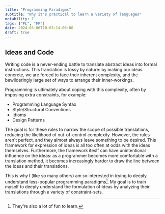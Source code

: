 ```yaml
---
title: "Programming Paradigms"
subtitle: "Why it's practical to learn a variety of languages"
notability: 7
tags: ["PL", "FP"]
date: 2024-03-06T10:03:14-06:00
draft: true
---
```


## Ideas and Code

Writing code is a never-ending battle to translate abstract ideas into formal instructions.
This translation is lossy by nature: by making our ideas concrete, we are forced to face their inherent complexity, and the bewilderingly large set of ways to arrange their inner-workings.

Programming is ultimately about coping with this complexity, often by imposing extra constraints, for example:

- Programming Language Syntax
- Style/Structural Conventions
- Idioms
- Design Patterns

The goal is for these rules to narrow the scope of possible translations, reducing the likelihood of out-of-control complexity.
However, the rules aren't perfect, and they almost always leave something to be desired.
This framework for expression of ideas is all too often at odds with the ideas themselves.
Furthermore, the framework iteslf can have unintentional influence on the ideas: as a programmer becomes more comfortable with a translation method, it becomes increasingly harder to draw the line between the ideas and their translations.

This is why I (like so many others) am so interested in trying to deeply understand less-popular programming paradigms[^fun-to-learn].
My goal is to train myself to deeply understand the formulation of ideas by analyzing their translations through a variety of constraint-sets.

[^fun-to-learn]: They're also a lot of fun to learn.

